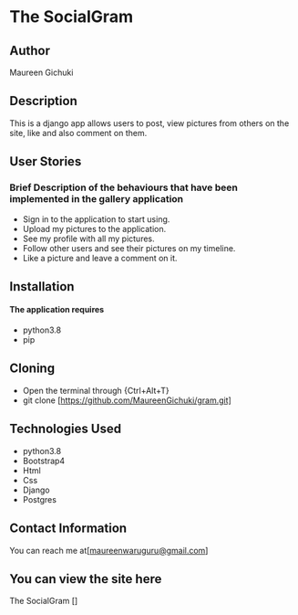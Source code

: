 # The SocialGram

## Author
Maureen Gichuki

## Description
This is a django app allows users to post, view pictures from others on the site, like and also comment on them.
## User Stories

### Brief Description of the behaviours that have been implemented in the gallery application 

* Sign in to the application to start using.
* Upload my pictures to the application.
* See my profile with all my pictures.
* Follow other users and see their pictures on my timeline.
* Like a picture and leave a comment on it.


## Installation
#### The application requires
* python3.8
* pip

## Cloning
* Open the terminal through {Ctrl+Alt+T}
* git clone [https://github.com/MaureenGichuki/gram.git]

## Technologies Used
* python3.8
* Bootstrap4
* Html
* Css
* Django
* Postgres

## Contact Information
You can reach me at[maureenwaruguru@gmail.com]



## You can view the site here
The SocialGram []